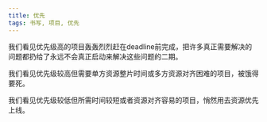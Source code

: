 ```yaml
---
title: 优先
tags: 书写, 项目, 优先
---
```



我们看见优先级高的项目轰轰烈烈赶在deadline前完成，把许多真正需要解决的问题都扔给了永远不会真正启动来解决这些问题的二期。

我们看见优先级较高但需要单方资源整片时间或多方资源对齐困难的项目，被饿得要死。

我们看见优先级较低但所需时间较短或者资源对齐容易的项目，悄然用去资源优先上线。


